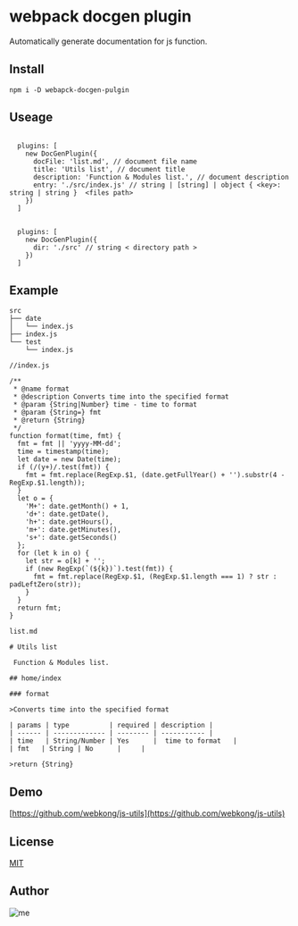 # webpack docgen plugin

Automatically generate documentation for js function.

## Install

```
npm i -D webapck-docgen-pulgin
```

## Useage

```

  plugins: [
    new DocGenPlugin({
      docFile: 'list.md', // document file name
      title: 'Utils list', // document title
      description: 'Function & Modules list.', // document description
      entry: './src/index.js' // string | [string] | object { <key>: string | string }  <files path>
    })
  ]

```

```

  plugins: [
    new DocGenPlugin({
      dir: './src' // string < directory path >
    })
  ]

```

## Example

```
src
├── date
│   └── index.js
├── index.js
└── test
    └── index.js
```

```
//index.js

/**
 * @name format
 * @description Converts time into the specified format
 * @param {String|Number} time - time to format
 * @param {String=} fmt
 * @return {String}
 */
function format(time, fmt) {
  fmt = fmt || 'yyyy-MM-dd';
  time = timestamp(time);
  let date = new Date(time);
  if (/(y+)/.test(fmt)) {
    fmt = fmt.replace(RegExp.$1, (date.getFullYear() + '').substr(4 - RegExp.$1.length));
  }
  let o = {
    'M+': date.getMonth() + 1,
    'd+': date.getDate(),
    'h+': date.getHours(),
    'm+': date.getMinutes(),
    's+': date.getSeconds()
  };
  for (let k in o) {
    let str = o[k] + '';
    if (new RegExp(`(${k})`).test(fmt)) {
      fmt = fmt.replace(RegExp.$1, (RegExp.$1.length === 1) ? str : padLeftZero(str));
    }
  }
  return fmt;
}
```
```
list.md

# Utils list

 Function & Modules list.

## home/index

### format

>Converts time into the specified format

| params | type          | required | description |
| ------ | ------------- | -------- | ----------- |
| time   | String/Number | Yes      |  time to format   |
| fmt   | String | No      |     |

>return {String}

```

## Demo

[https://github.com/webkong/js-utils](https://github.com/webkong/js-utils)

## License

[MIT](http://opensource.org/licenses/MIT)

## Author

![me](https://s.gravatar.com/avatar/1fe24100ab2109076fd777d1ad0a28c5?s=100)
